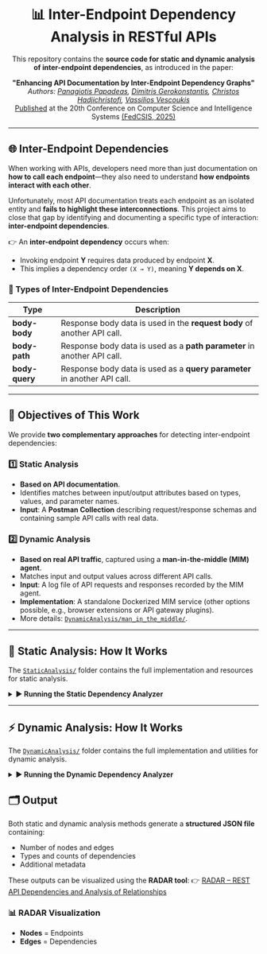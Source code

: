 <h1 align="center">📊 Inter-Endpoint Dependency Analysis in RESTful APIs</h1>

<p align="center">
This repository contains the <b>source code for static and dynamic analysis of inter-endpoint dependencies</b>, as introduced in the paper:
</p>

<p align="center">
<b>"Enhancing API Documentation by Inter-Endpoint Dependency Graphs"</b><br/>
<i>Authors: 
<a href="https://github.com/PanagiotisPapadeas">Panagiotis Papadeas</a>, 
<a href="https://github.com/DimitrisDavidGerokonstantis">Dimitris Gerokonstantis</a>, 
<a href="https://github.com/ChristosHadjichristofi">Christos Hadjichristofi</a>, 
<a href="https://github.com/vvescoukis">Vassilios Vescoukis</a></i><br/>
<a href="https://annals-csis.org/proceedings/2025/pliks/8035.pdf">Published</a> at the 20th Conference on Computer Science and Intelligence Systems <a href="https://2025.fedcsis.org/">(FedCSIS, 2025)</a>
</p>

---

## 🌐 Inter-Endpoint Dependencies

When working with APIs, developers need more than just documentation on **how to call each endpoint**—they also need to understand **how endpoints interact with each other**.  

Unfortunately, most API documentation treats each endpoint as an isolated entity and **fails to highlight these interconnections**. This project aims to close that gap by identifying and documenting a specific type of interaction: **inter-endpoint dependencies**.  

👉 An **inter-endpoint dependency** occurs when:  
- Invoking endpoint **Y** requires data produced by endpoint **X**.  
- This implies a dependency order `(X → Y)`, meaning **Y depends on X**.  

### 🔹 Types of Inter-Endpoint Dependencies
<div align="center">

| Type        | Description |
|-------------|-------------|
| **body-body** | Response body data is used in the **request body** of another API call. |
| **body-path** | Response body data is used as a **path parameter** in another API call. |
| **body-query** | Response body data is used as a **query parameter** in another API call. |

</div>

---

## 🎯 Objectives of This Work

We provide **two complementary approaches** for detecting inter-endpoint dependencies:

### 1️⃣ Static Analysis
- **Based on API documentation**.  
- Identifies matches between input/output attributes based on types, values, and parameter names.  
- **Input**: A **Postman Collection** describing request/response schemas and containing sample API calls with real data.  

### 2️⃣ Dynamic Analysis
- **Based on real API traffic**, captured using a **man-in-the-middle (MIM) agent**.  
- Matches input and output values across different API calls.  
- **Input**: A log file of API requests and responses recorded by the MIM agent.  
- **Implementation**: A standalone Dockerized MIM service (other options possible, e.g., browser extensions or API gateway plugins).  
- More details: [`DynamicAnalysis/man_in_the_middle/`](DynamicAnalysis/man_in_the_middle/).  

---

## 📝 Static Analysis: How It Works

The [`StaticAnalysis/`](StaticAnalysis/) folder contains the full implementation and resources for static analysis.  

<details>
<summary><b>▶️ Running the Static Dependency Analyzer</b></summary>

1. Navigate to [`StaticAnalysis/dependencies/`](StaticAnalysis/dependencies/).  
2. Prepare an input Postman Collection and save it in the `input_files/` directory (sample collections are provided in [`StaticAnalysis/dependencies/input_files/`](StaticAnalysis/dependencies/input_files/), e.g., the **PayPal API (Paypal.json)**).  
3. Run the analyzer:  
   ```
   python DependencyGraph.py
   ```

4. Provide the name of your input Postman Collection (you may use one of the provided examples or your own collection).

5. Configure options when prompted:

   * **Include query and path parameters** → Detect dependencies not only for request bodies but also for **query** and **path** parameters.
   * **GET dependencies only** → Restrict analysis to dependencies derived only from `GET` endpoints (the most common dependency case).

6. Results will be saved in:

   ```
   StaticAnalysis/dependencies/output_files/jsonObject.txt
   ```

</details>

---

## ⚡ Dynamic Analysis: How It Works

The [`DynamicAnalysis/`](DynamicAnalysis/) folder contains the full implementation and utilities for dynamic analysis.

<details>
<summary><b>▶️ Running the Dynamic Dependency Analyzer</b></summary>

1. Prepare a log file of API calls (examples provided in [`DynamicAnalysis/man_in_the_middle/exported_logs/`](DynamicAnalysis/man_in_the_middle/exported_logs) for **Notion**, **PayPal**, and **OpenAI** APIs). You can use our MIM agent implementation to generate you own log file ([`DynamicAnalysis/man_in_the_middle/standalone_mim_implementation/`](DynamicAnalysis/man_in_the_middle/standalone_mim_implementation/)).

2. Navigate to [`DynamicAnalysis/dynamic_dependency_analyser/`](DynamicAnalysis/dynamic_dependency_analyser/).

3. Install dependencies:

   ```
   pip install -r requirements.txt
   ```

4. Run the analyzer:

   ```
   python dynamicDependencyAnalyser.py
   ```

5. Provide the path to your input log file (you may use one of the included examples).

6. Configure options when prompted:

   * **Include query parameters** → Detect dependencies involving query parameters.
   * **Include path parameters** → Detect dependencies involving path parameters (⚠️ treats all path segments as potential path parameters, which may generate false positives).
   * **GET dependencies only** → Restrict analysis to dependencies starting only from `GET` requests.
   * **Include boolean values** → Decide whether to consider boolean values in matching (may cause misleading dependencies).
   * **Strict typing** → Require matching values to also share the same data type (e.g., `"42"` vs `42`).

7. Results will be saved in [`DynamicAnalysis/dynamic_dependency_analyser/output_files/`](DynamicAnalysis/dynamic_dependency_analyser/output_files/)

---

## 🔧 Utilities

Located in [`DynamicAnalysis/utils-helpers/`](DynamicAnalysis/utils-helpers/):

* **Log Splitter**: Split a log file by use case to narrow analysis scope.
* **Postman Filter**: Keep only a subset of endpoints in a Postman Collection for more focused static analysis.

---

</details>

## 🗂️ Output

Both static and dynamic analysis methods generate a **structured JSON file** containing:

* Number of nodes and edges
* Types and counts of dependencies
* Additional metadata

These outputs can be visualized using the **RADAR tool**:
👉 [RADAR – REST API Dependencies and Analysis of Relationships](https://radar.softlab.ntua.gr)

<div>

### 📊 RADAR Visualization

* **Nodes** = Endpoints
* **Edges** = Dependencies

</div>
